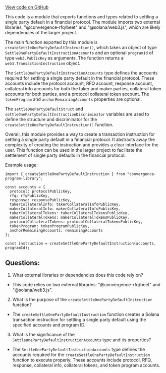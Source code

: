 [View code on GitHub](https://github.com/convergence-rfq/convergence-program-library/rfq/js/generated/instructions/settleOnePartyDefault.d.ts)

This code is a module that exports functions and types related to settling a single party default in a financial protocol. The module imports two external libraries, "@convergence-rfq/beet" and "@solana/web3.js", which are likely dependencies of the larger project.

The main function exported by this module is `createSettleOnePartyDefaultInstruction()`, which takes an object of type `SettleOnePartyDefaultInstructionAccounts` and an optional `programId` of type `web3.PublicKey` as arguments. The function returns a `web3.TransactionInstruction` object.

The `SettleOnePartyDefaultInstructionAccounts` type defines the accounts required for settling a single party default in the financial protocol. These accounts include the protocol account, RFQ account, response account, collateral info accounts for both the taker and maker parties, collateral token accounts for both parties, and a protocol collateral token account. The `tokenProgram` and `anchorRemainingAccounts` properties are optional.

The `settleOnePartyDefaultStruct` and `settleOnePartyDefaultInstructionDiscriminator` variables are used to define the structure and discriminator for the `createSettleOnePartyDefaultInstruction()` function.

Overall, this module provides a way to create a transaction instruction for settling a single party default in a financial protocol. It abstracts away the complexity of creating the instruction and provides a clear interface for the user. This function can be used in the larger project to facilitate the settlement of single party defaults in the financial protocol. 

Example usage:

```
import { createSettleOnePartyDefaultInstruction } from "convergence-program-library";

const accounts = {
  protocol: protocolPublicKey,
  rfq: rfqPublicKey,
  response: responsePublicKey,
  takerCollateralInfo: takerCollateralInfoPublicKey,
  makerCollateralInfo: makerCollateralInfoPublicKey,
  takerCollateralTokens: takerCollateralTokensPublicKey,
  makerCollateralTokens: makerCollateralTokensPublicKey,
  protocolCollateralTokens: protocolCollateralTokensPublicKey,
  tokenProgram: tokenProgramPublicKey,
  anchorRemainingAccounts: remainingAccounts
};

const instruction = createSettleOnePartyDefaultInstruction(accounts, programId);
```
## Questions: 
 1. What external libraries or dependencies does this code rely on?
- This code relies on two external libraries: "@convergence-rfq/beet" and "@solana/web3.js".

2. What is the purpose of the `createSettleOnePartyDefaultInstruction` function?
- The `createSettleOnePartyDefaultInstruction` function creates a Solana transaction instruction for settling a single party default using the specified accounts and program ID.

3. What is the significance of the `SettleOnePartyDefaultInstructionAccounts` type and its properties?
- The `SettleOnePartyDefaultInstructionAccounts` type defines the accounts required for the `createSettleOnePartyDefaultInstruction` function to execute properly. These accounts include protocol, RFQ, response, collateral info, collateral tokens, and token program accounts.